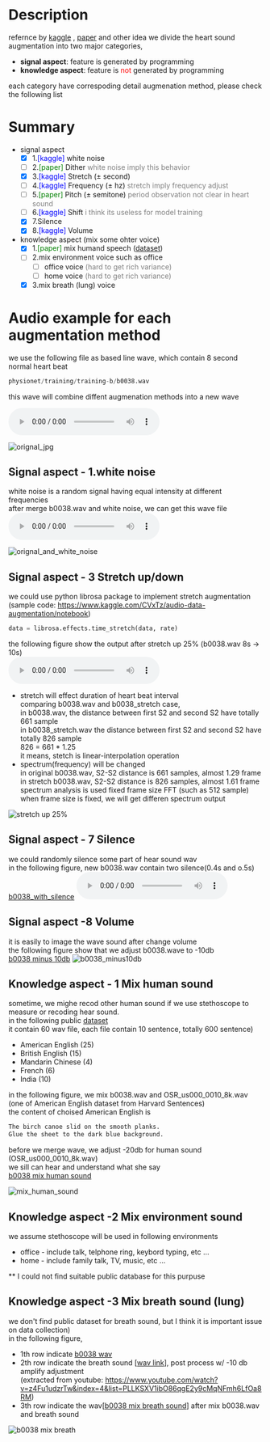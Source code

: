 # Description
refernce by [kaggle](https://www.kaggle.com/CVxTz/audio-data-augmentation/notebook) , [paper](https://www.researchgate.net/publication/316604394_Using_Deep_Gated_RNN_with_a_Convolutional_Front_End_for_EndtoEnd_Classification_of_Heart_Sound) and other idea 
we divide the heart sound augmentation into two major categories, 
  * <b>signal aspect</b>: feature is generated by programming
  * <b>knowledge aspect</b>: feature is <font color=red>not</font> generated by programming
    
each category have correspoding detail augmenation method, please check the following list

# Summary
* signal aspect
  - [x] 1.<font color=blue>[kaggle]</font> white noise
  - [ ] 2.<font color=green>[paper]</font> Dither <font color=gray>white noise imply this behavior</font>
  - [x] 3.<font color=blue>[kaggle]</font> Stretch (± second)
  - [ ] 4.<font color=blue>[kaggle]</font> Frequency (± hz) <font color=gray>stretch imply frequency adjust</font>
  - [ ] 5.<font color=green>[paper]</font> Pitch (± semitone) <font color=gray>period observation not clear in heart sound</font>
  - [ ] 6.<font color=blue>[kaggle]</font> Shift <font color=gray> i think its useless for model training</font>
  - [x] 7.Silence
  - [x] 8.<font color=blue>[kaggle]</font> Volume
* knowledge aspect (mix some ohter voice)
  - [x] 1.<font color=green>[paper]</font> mix humand speech ([dataset](http://www.voiptroubleshooter.com/open_speech/american.html))
  - [ ] 2.mix environment voice such as office 
    - [ ] office voice <font color=gray>(hard to get rich variance)</font>
    - [ ] home voice <font color=gray>(hard to get rich variance)</font>
  - [x] 3.mix breath (lung) voice

# Audio example for each augmentation method
we use the following file as based line wave, which contain 8 second normal heart beat 
```python
physionet/training/training-b/b0038.wav
```
this wave will combine diffent augmenation methods into a new wave<br>

<audio src="https://drive.google.com/uc?export=view&id=1HPypU4qu6cCFVgnX0oHnPGtpA54JaE4Y" controls preload></audio>


![orignal_jpg](https://drive.google.com/uc?id=1y3H6R-0xpZ1KcmaFYnpbvMdQRiHBA_-I)

## Signal aspect - 1.white noise

white noise is a random signal having equal intensity at different frequencies <br>
after merge b0038.wav and white noise, we can get this wave file
<audio src="https://drive.google.com/uc?id=1GnEkJwZ0JYn9mCIV4GJEskVsDmvjermh" controls preload> </audio>

![orignal_and_white_noise](https://drive.google.com/uc?id=1WH__3N7sdJgFz-BwMUuMvL3fgrdPNMq6)

## Signal aspect - 3 Stretch up/down
we could use python librosa package to implement stretch augmentation<br>
(sample code: https://www.kaggle.com/CVxTz/audio-data-augmentation/notebook)<br>
```python
data = librosa.effects.time_stretch(data, rate)
```
the following figure show the output after stretch up 25% (b0038.wav 8s -> 10s)<br>
<audio src="https://drive.google.com/uc?id=1dClsgfjytxpNdkB1fFKEXYTtUk7ynanX" controls preload></audio>

* stretch will effect duration of heart beat interval <br>
comparing b0038.wav and b0038_stretch case, <br>
in b0038.wav, the distance between first S2 and second S2 have totally 661 sample <br>
in b0038_stretch.wav the distance between first S2 and second S2 have totally 826 sample <br>
826 = 661 * 1.25 <br>
it means, stetch is linear-interpolation operation
* spectrum(frequency) will be changed <br>
in original b0038.wav, S2-S2 distance is 661 samples, almost 1.29 frame <br>
in stretch b0038.wav, S2-S2 distance is 826 samples, almost 1.61 frame <br>
spectrum analysis is used fixed frame size FFT (such as 512 sample) <br>
when frame size is fixed, we will get differen spectrum output <br>

![stretch up 25%](https://drive.google.com/uc?id=1RE2CgLPfQvfAZxME69oAhnM_LQM-2NJl)

## Signal aspect - 7 Silence
we could randomly silence some part of hear sound wav <br>
in the following figure, new b0038.wav contain two silence(0.4s and o.5s) <br>
[b0038_with_silence](https://drive.google.com/open?id=10FxbPrhnzJMVS2wnUjZVe56cLKzQD9wa)
<audio src="https://drive.google.com/uc?id=1xRB_shg9nFjWeWSk28BOC6FVvZ_LJ53z" controls preload></audio>

## Signal aspect -8 Volume
it is easily to image the wave sound after change volume<br>
the following figure show that we adjust b0038.wave to -10db <br>
[b0038 minus 10db](https://drive.google.com/open?id=1a4wcdv9PIi7OwSR3BvN9_EMA9EkYwWFa)
![b0038_minus10db](https://drive.google.com/uc?id=1eIYew6bI2YB39AWZA5ZNiuX0BaeS72u0)

## Knowledge aspect - 1 Mix human sound

sometime, we mighe recod other human sound if we use stethoscope to measure or recoding hear sound. <br>
in the following public  [dataset](http://www.voiptroubleshooter.com/open_speech/american.html)<br>
it contain 60 wav file, each file contain 10 sentence, totally 600 sentence)<br>
* American English (25)
* British English (15)
* Mandarin Chinese (4)
* French (6)
* India (10) <br>

in the following figure, we mix b0038.wav and OSR_us000_0010_8k.wav<br> (one of American English dataset from Harvard Sentences)<br>
the content of choised American English is<br>
```python
The birch canoe slid on the smooth planks.
Glue the sheet to the dark blue background.
```
before we merge wave, we adjust -20db for human sound (OSR_us000_0010_8k.wav) <br>
we sill can hear and understand what she say <br>
[b0038 mix human sound](https://drive.google.com/open?id=1cE0iFZLo3qNJVMZhalqaspLDw_HSu59P)

![mix_human_sound](https://drive.google.com/uc?id=1NsTwyOXsph5c9lu3MBACVL3K7Gb2Uepz)

## Knowledge aspect -2 Mix environment sound                                                                                  
we assume stethoscope will be used in following environments
* office - include talk, telphone ring, keybord typing, etc ...
* home - include family talk, TV, music, etc ...

** I could not find suitable public database for this purpuse

## Knowledge aspect -3 Mix breath sound (lung)
we don't find public dataset for breath sound, but I think it is important issue on data collection)<br>
in the following figure,
* 1th row indicate [b0038 wav](https://drive.google.com/uc?export=view&id=1HPypU4qu6cCFVgnX0oHnPGtpA54JaE4Y)
* 2th row indicate the breath sound [[wav link](https://drive.google.com/open?id=1Whz6jHDKvgB42c4WY4eOa0QW-Q8yx4zH)], post process w/ -10 db amplify adjustment <br>(extracted from youtube: https://www.youtube.com/watch?v=z4Fu1udzrTw&index=4&list=PLLKSXV1ibO86qgE2y9cMqNFmh6LfOa8RM)
* 3th row indicate the wav[[b0038 mix breath sound](https://drive.google.com/open?id=1MinvNHq8pEfkszsX6T5HH7xRKXtl9fMF)] after mix b0038.wav and breath sound


![b0038 mix breath](https://drive.google.com/uc?id=1TO-gtjEFUMDIoDigzSsFW3f3vsfdkFBk)

```python

```
